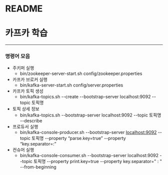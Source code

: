 # README

# 카프카 학습

---

### 명령어 모음

- 주키퍼 실행
    - bin/zookeeper-server-start.sh config/zookeeper.properties
- 카프카 브로커 실행
    - bin/kafka-server-start.sh config/server.properties
- 카프카 토픽 생성
    - bin/kafka-topics.sh --create --bootstrap-server localhost:9092 --topic 토픽명
- 토픽 상세 정보
    - bin/kafka-topics.sh --bootstrap-server localhost:9092 --topic 토픽명 --describe
- 프로듀서 실행
    - bin/kafka-console-producer.sh --bootstrap-server [localhost:9092](http://localhost:9092) --topic 토픽명 --property “parse.key=true” --property “key.separator=:”
- 컨슈머 실행
    - bin/kafka-console-consumer.sh --bootstrap-server localhost:9092 --topic  토픽명 --property print.key=true --property key.separator=" : " --from-beginning